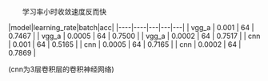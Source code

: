 　　学习率小时收敛速度反而快

|model|learning_rate|batch|acc|
|----|----|---|---|---|
| vgg_a | 0.001 | 64  | 0.7467 |
| vgg_a | 0.0005 | 64  | 0.7500 |
| vgg_a | 0.0002 | 64 | 0.7517 |
| cnn | 0.001 | 64 | 0.5165 |
| cnn | 0.0005 | 64 | 0.7165 |
| cnn | 0.0002 | 64 | 0.7869 |

(cnn为3层卷积层的卷积神经网络)
